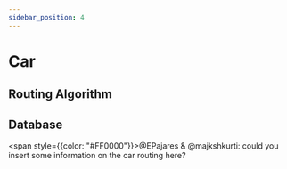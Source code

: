 ```yaml
---
sidebar_position: 4
---
```


# Car

## Routing Algorithm

## Database

<span style={{color: "#FF0000"}}>@EPajares & @majkshkurti: could you insert some information on the car routing here?</span> 